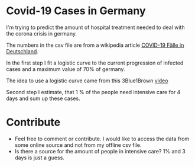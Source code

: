 
Covid-19 Cases in Germany
=========================

I'm trying to predict the amount of hospital treatment needed to deal with the corona crisis in
germany.

The numbers in the csv file are from a wikipedia article [COVID-19 Fälle in
Deutschland](https://de.wikipedia.org/wiki/COVID-19-Fälle_in_Deutschland).

In the first step I fit a logistic curve to the current progression of infected cases and a
maximum value of 70% of germany.

The idea to use a logistic curve came from this 3Blue1Brown [video](https://www.youtube.com/watch?v=Kas0tIxDvrg&t=473s)

Second step I estimate, that 1 % of the people need intensive care for 4 days and sum up
these cases.






Contribute
==========

* Feel free to comment or contribute. I would like to access the data from some online source and
  not from my offline csv file.
* Is there a source for the amount of people in intensive care? 1% and 3 days is just a guess.
